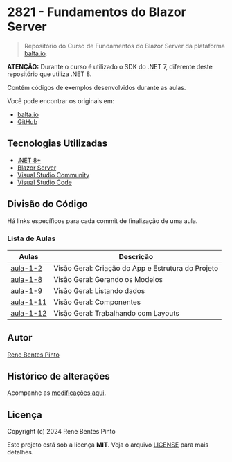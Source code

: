 # 2821 - Fundamentos do Blazor Server

> Repositório do Curso de Fundamentos do Blazor Server da plataforma [balta.io](https://balta.io).

**ATENÇÃO:** Durante o curso é utilizado o SDK do .NET 7, diferente deste repositório que utiliza .NET 8.

Contém códigos de exemplos desenvolvidos durante as aulas.

Você pode encontrar os originais em:

- [balta.io](https://balta.io/cursos/fundamentos-do-blazor-server)
- [GitHub](https://github.com/balta-io/2821)

## Tecnologias Utilizadas

- [.NET 8+](https://dot.net)
- [Blazor Server](https://dotnet.microsoft.com/apps/aspnet/web-apps/blazor)
- [Visual Studio Community](https://visualstudio.com)
- [Visual Studio Code](https://code.visualstudio.com)

## Divisão do Código

Há links específicos para cada commit de finalização de uma aula.

### Lista de Aulas

| Aulas                             | Descrição                                          |
| --------------------------------- | -------------------------------------------------- |
| [aula-1-2](../../commit/4128a9e)  | Visão Geral: Criação do App e Estrutura do Projeto |
| [aula-1-8](../../commit/f5591ee)  | Visão Geral: Gerando os Modelos                    |
| [aula-1-9](../../commit/b9f30b6)  | Visão Geral: Listando dados                        |
| [aula-1-11](../../commit/a8a6e24) | Visão Geral: Componentes                           |
| [aula-1-12](../../commit/d56b7e6) | Visão Geral: Trabalhando com Layouts               |

## Autor

[Rene Bentes Pinto](http://github.com/renebentes)

## Histórico de alterações

Acompanhe as [modificações aqui][changelog].

## Licença

Copyright (c) 2024 Rene Bentes Pinto

Este projeto está sob a licença **MIT**. Veja o arquivo [LICENSE](LICENSE) para mais detalhes.

[changelog]: ../../commits
